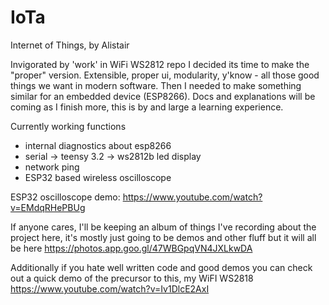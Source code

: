 # IoTa
Internet of Things, by Alistair

Invigorated by 'work' in WiFi WS2812 repo I decided its time to make the "proper" version. Extensible, proper ui, modularity, y'know - all those good things we want in modern software. Then I needed to make something similar for an embedded device (ESP8266). Docs and explanations will be coming as I finish more, this is by and large a learning experience.

Currently working functions
+ internal diagnostics about esp8266
+ serial -> teensy 3.2 -> ws2812b led display
+ network ping
+ ESP32 based wireless oscilloscope


ESP32 oscilloscope demo:
https://www.youtube.com/watch?v=EMdqRHePBUg


If anyone cares, I'll be keeping an album of things I've recording about the project here, it's mostly just going to be demos and other fluff but it will all be here
https://photos.app.goo.gl/47WBGpqVN4JXLkwDA

Additionally if you hate well written code and good demos you can check out a quick demo of the precursor to this, my WiFI WS2818
https://www.youtube.com/watch?v=Iv1DlcE2AxI
